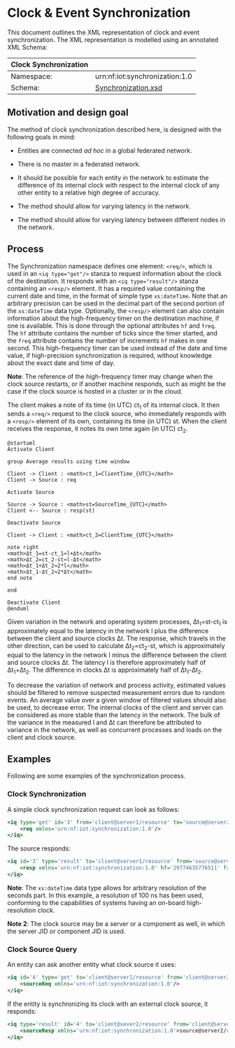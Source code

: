 Clock & Event Synchronization
===================================

This document outlines the XML representation of clock and event synchronization. The XML representation is modelled using an annotated XML Schema:

| Clock Synchronization                                           ||
| ------------|----------------------------------------------------|
| Namespace:  | urn:nf:iot:synchronization:1.0                     |
| Schema:     | [Synchronization.xsd](Schemas/Synchronization.xsd) |


Motivation and design goal
----------------------------

The method of clock synchronization described here, is designed with the following goals in mind:

* Entities are connected *ad hoc* in a global federated network.

* There is no master in a federated network.

* It should be possible for each entity in the network to estimate the difference of its internal clock with respect to the internal clock of any other entity
to a relative high degree of accuracy.

* The method should allow for varying latency in the network.

* The method should allow for varying latency between different nodes in the network.


Process
------------------------

The Synchronization namespace defines one element: `<req/>`, which is used in an `<iq type="get"/>` stanza to request information about the clock of the destination.
It responds with an `<iq type="result"/>` stanza containing an `<resp/>` element. It has a required value containing the current date and time, in the format of
simple type `xs:dateTime`. Note that an arbitrary precision can be used in the decimal part of the second portion of the `xs:dateTime` data type.
Optionally, the `<resp/>` element can also contain information about the high-frequency timer on the destination machine, if one is available. This is done
through the optional attributes `hf` and `freq`. The `hf` attribute contains the number of ticks since the timer started, and the `freq` attribute contains
the number of increments `hf` makes in one second. This high-frequency timer can be used instead of the date and time value, if high-precision synchronization 
is required, without knowledge about the exact date and time of day.

**Note**: The reference of the high-frequency timer may change when the clock source restarts, or if another machine responds, such as might be the case if the
clock source is hosted in a cluster or in the cloud.

The client makes a note of its time (in UTC) ct<sub>1</sub> of its internal clock. It then sends a `<req/>` request to the clock source, who immediately responds 
with a `<resp/>` element of its own, containing its time (in UTC) st. When the client receives the response, it notes its own time again (in UTC) ct<sub>2</sub>.

```uml:Clock Synchronization
@startuml
Activate Client

group Average results using time window

Client -> Client : <math>ct_1=ClientTime_{UTC}</math>
Client -> Source : req

Activate Source

Source -> Source : <math>st=SourceTime_{UTC}</math>
Client <-- Source : resp(st)

Deactivate Source

Client -> Client : <math>ct_2=ClientTime_{UTC}</math>

note right
<math>Δt_1=st-ct_1≈l+Δt</math>
<math>Δt_2=ct_2-st≈l-Δt</math>
<math>Δt_1+Δt_2≈2*l</math>
<math>Δt_1-Δt_2≈2*Δt</math>
end note

end

Deactivate Client
@enduml
```

Given variation in the network and operating system processes, Δt<sub>1</sub>=st-ct<sub>1</sub> is approximately equal to the latency in the network l plus the 
difference between the client and source clocks Δt. The response, which travels in the other direction, can be used to calculate Δt<sub>2</sub>=ct<sub>2</sub>-st,
which is approximately equal to the latency in the network l minus the difference between the client and source clocks Δt. The latency l is therefore approximately 
half of Δt<sub>1</sub>+Δt<sub>2</sub>. The difference in clocks Δt is approximately half of Δt<sub>1</sub>-Δt<sub>2</sub>.

To decrease the variation of network and process activity, estimated values should be filtered to remove suspected measurement errors due to random events. An average 
value over a given window of filtered values should also be used, to decrease error. The internal clocks of the client and server can be
considered as more stable than the latency in the network. The bulk of the variance in the measured l and Δt can therefore be attributed to variance in the network,
as well as concurrent processes and loads on the client and clock source.

Examples
-------------

Following are some examples of the synchronization process.

### Clock Synchronization

A simple clock synchronization request can look as follows:

```xml
<iq type='get' id='3' from='client@server1/resource' to='source@server2/resource'>
    <req xmlns='urn:nf:iot:synchronization:1.0'/>
</iq>
```

The source responds:

```xml
<iq id='3' type='result' to='client@server1/resource' from='source@server2/resource'>
    <resp xmlns='urn:nf:iot:synchronization:1.0' hf='29774635776511' freq='2630640'>2018-07-02T09:47:38.5102314Z</resp>
</iq>
```

**Note**: The `xs:dateTime` data type allows for arbitrary resolution of the seconds part. In this example, a resolution of 100 ns has been used,
conforming to the capabilities of systems having an on-board high-resolution clock.

**Note 2**: The clock source may be a server or a component as well, in which the server JID or component JID is used.

### Clock Source Query

An entity can ask another entity what clock source it uses:

```xml
<iq id='4' type='get' to='client@server1/resource' from='client@server2/resource'>
    <sourceReq xmlns='urn:nf:iot:synchronization:1.0'/>
</iq>
```

If the entity is synchronizing its clock with an external clock source, it responds:

```xml
<iq type='result' id='4' to='client@sever2/resource' from='client@server1/resource'>
    <sourceResp xmlns='urn:nf:iot:synchronization:1.0'>source@server2/resource</source>
</iq>
```
